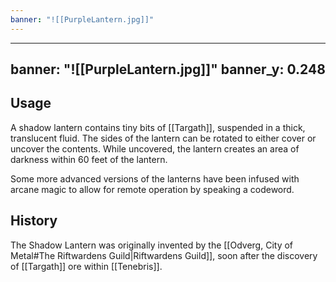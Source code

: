 ```yaml
---
banner: "![[PurpleLantern.jpg]]"
---
```

---
banner: "![[PurpleLantern.jpg]]"
banner_y: 0.248
---
## Usage
A shadow lantern contains tiny bits of [[Targath]], suspended in a thick, translucent fluid. The sides of the lantern can be rotated to either cover or uncover the contents. While uncovered, the lantern creates an area of darkness within 60 feet of the lantern.

Some more advanced versions of the lanterns have been infused with arcane magic to allow for remote operation by speaking a codeword.
## History
The Shadow Lantern was originally invented by the [[Odverg, City of Metal#The Riftwardens Guild|Riftwardens Guild]], soon after the discovery of [[Targath]] ore within [[Tenebris]].